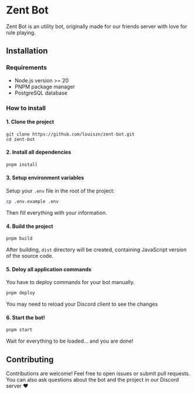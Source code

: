 # Zent Bot

Zent Bot is an utility bot, originally made for our friends server with love for role playing.

## Installation

### Requirements

- Node.js version >= 20
- PNPM package manager
- PostgreSQL database

### How to install

#### 1. Clone the project

```
git clone https://github.com/louiszn/zent-bot.git
cd zent-bot
```

#### 2. Install all dependencies

```sh
pnpm install
```

#### 3. Setup environment variables

Setup your `.env` file in the root of the project:

```sh
cp .env.example .env
```

Then fill everything with your information.

#### 4. Build the project

```sh
pnpm build
```

After building, `dist` directory will be created, containing JavaScript version of the source code.

#### 5. Deloy all application commands

You have to deploy commands for your bot manually.

```sh
pnpm deploy
```

You may need to reload your Discord client to see the changes

#### 6. Start the bot!

```sh
pnpm start
```

Wait for everything to be loaded... and you are done!

## Contributing

Contributions are welcome! Feel free to open issues or submit pull requests. You can also ask questions about the bot and the project in our Discord server ❤️
